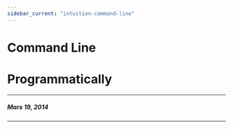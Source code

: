 ```yaml
---
sidebar_current: "intuition-command-line"
---
```


# Command Line

# Programmatically


-------
##### Mars 19, 2014
-------
